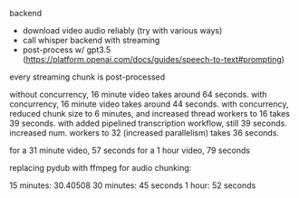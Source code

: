 backend

- download video audio reliably (try with various ways)
- call whisper backend with streaming
- post-process w/ gpt3.5 (https://platform.openai.com/docs/guides/speech-to-text#prompting)

every streaming chunk is post-processed

without concurrency, 16 minute video takes around 64 seconds.
with concurrency, 16 minute video takes around 44 seconds.
with concurrency, reduced chunk size to 6 minutes, and increased thread workers to 16 takes 39 seconds.
with added pipelined transcription workflow, still 39 seconds.
increased num. workers to 32 (increased parallelism) takes 36 seconds.

for a 31 minute video, 57 seconds
for a 1 hour video, 79 seconds

replacing pydub with ffmpeg for audio chunking:

15 minutes: 30.40508
30 minutes: 45 seconds
1 hour: 52 seconds
